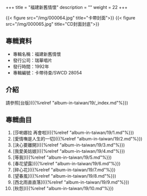 +++
title = "福建新舊情懷"
description = ""
weight = 22
+++

{{< figure src="/img/000064.jpg"  title="卡帶封面">}}
{{< figure src="/img/000065.jpg" title="CD封面封底">}}


## 專輯資料

* 專輯名稱：福建新舊情懷
* 發行公司：瑞華唱片
* 發行時間：1992年
* 專輯編號：卡帶待查/SWCD 28054


## 介紹

請參照[台版]({{%relref "album-in-taiwan/19/_index.md"%}}) 


## 專輯曲目

1. [莎喲娜拉 再會啦]({{%relref "album-in-taiwan/19/1.md"%}}) 
2. [愛情嘸是人生的一切]({{%relref "album-in-taiwan/19/2.md"%}}) 
3. [決心要離開]({{%relref "album-in-taiwan/19/3.md"%}}) 
4. [我愛美姑娘]({{%relref "album-in-taiwan/19/4.md"%}}) 
5. [等我]({{%relref "album-in-taiwan/19/5.md"%}}) 
6. [春花望露]({{%relref "album-in-taiwan/19/6.md"%}}) 
7. [碎心花]({{%relref "album-in-taiwan/19/7.md"%}}) 
8. [望春風]({{%relref "album-in-taiwan/19/8.md"%}}) 
9. [西北雨直直落]({{%relref "album-in-taiwan/19/9.md"%}}) 
10. [秋怨]({{%relref "album-in-taiwan/19/10.md"%}}) 
<br/>
<br/>
